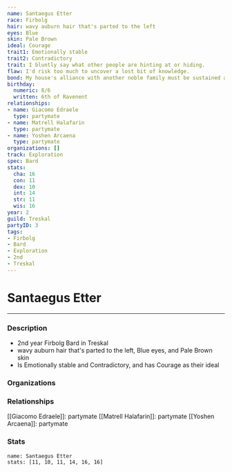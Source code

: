 ```yaml
---
name: Santaegus Etter
race: Firbolg
hair: wavy auburn hair that's parted to the left
eyes: Blue
skin: Pale Brown
ideal: Courage
trait1: Emotionally stable
trait2: Contradictory
trait: I bluntly say what other people are hinting at or hiding.
flaw: I'd risk too much to uncover a lost bit of knowledge.
bond: My house's alliance with another noble family must be sustained at all costs.
birthday:
  numeric: 8/6
  written: 6th of Ravenent
relationships:
- name: Giacomo Edraele
  type: partymate
- name: Matrell Halafarin
  type: partymate
- name: Yoshen Arcaena
  type: partymate
organizations: []
track: Exploration
spec: Bard
stats:
  cha: 16
  con: 11
  dex: 10
  int: 14
  str: 11
  wis: 16
year: 2
guild: Treskal
partyID: 3
tags:
- Firbolg
- Bard
- Exploration
- 2nd
- Treskal
---
```

# Santaegus Etter
---
### Description
- 2nd year Firbolg Bard in Treskal
- wavy auburn hair that's parted to the left, Blue eyes, and Pale Brown skin
- Is Emotionally stable and Contradictory, and has Courage as their ideal

### Organizations
### Relationships
[[Giacomo Edraele]]: partymate
[[Matrell Halafarin]]: partymate
[[Yoshen Arcaena]]: partymate
### Stats
```statblock
name: Santaegus Etter
stats: [11, 10, 11, 14, 16, 16]
```